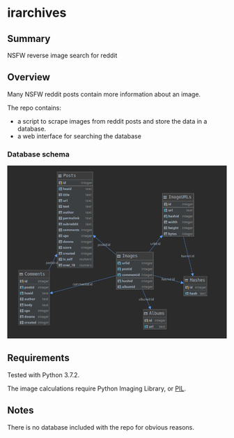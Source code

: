 irarchives
==========

Summary
-------
NSFW reverse image search for reddit

Overview
--------
Many NSFW reddit posts contain more information about an image. 

The repo contains:
* a script to scrape images from reddit posts and store the data in a database.
* a web interface for searching the database

### Database schema
![schema](schema.png)

Requirements
------------
Tested with Python 3.7.2.

The image calculations require Python Imaging Library, or [PIL](http://www.pythonware.com/products/pil/).

Notes
-----
There is no database included with the repo for obvious reasons. 
